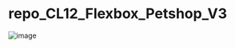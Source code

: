 # repo_CL12_Flexbox_Petshop_V3
![image](https://github.com/CasseliLayza/repo_CL12_Flexbox_Petshop_V3/assets/122756933/ba2544ee-cef7-4de2-b9da-2f56d4a54476)
